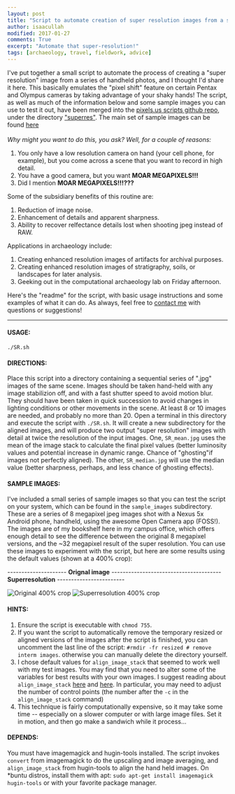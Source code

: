 ```yaml
---
layout: post
title: "Script to automate creation of super resolution images from a series of handheld shots"
author: isaacullah
modified: 2017-01-27
comments: True
excerpt: "Automate that super-resolution!"
tags: [archaeology, travel, fieldwork, advice]
---
```


I've put together a small script to automate the process of creating a "super resolution" image from a series of handheld photos, and I thought I'd share it here. This basically emulates the "pixel shift" feature on certain Pentax and Olympus cameras by taking advantage of your shaky hands! The script, as well as much of the information below and some sample images you can use to test it out, have been merged into the [pixels.us scripts github repo](https://github.com/pixlsus/Scripts), under the directory ["superres"](https://github.com/pixlsus/Scripts/tree/master/superres). The main set of sample images can be found [here](https://github.com/pixlsus/Scripts/tree/master/superres/sample_images)
<br><br>
_Why might you want to do this, you ask? Well, for a couple of reasons:_

1. You only have a low resolution camera on hand (your cell phone, for example), but you come across a scene that you want to record in high detail.
2. You have a good camera, but you want **MOAR MEGAPIXELS!!!**
3. Did I mention **MOAR MEGAPIXELS!!!???**

Some of the subsidiary benefits of this routine are: 

1. Reduction of image noise. 
2. Enhancement of details and apparent sharpness.
3. Ability to recover relfectance details lost when shooting jpeg instead of RAW.

Applications in archaeology include: 

1. Creating enhanced resolution images of artifacts for archival purposes.
2. Creating enhanced resolution images of stratigraphy, soils, or landscapes for later analysis. 
3. Geeking out in the computational archaeology lab on Friday afternoon.


Here's the "readme" for the script, with basic usage instructions and some examples of what it can do. As always, feel free to <a href="mailto:isaaciullah@gmail.com">contact me</a> with questions or suggestions!


***


#### USAGE:
`./SR.sh`

#### DIRECTIONS:
Place this script into a directory containing a sequential series of ".jpg" images of the same scene. Images should be taken hand-held with any image stabilizion off, and with a fast shutter speed to avoid motion blur. They should have been taken in quick succession to avoid changes in lighting conditions or other movements in the scene. At least 8 or 10 images are needed, and probably no more than 20.
Open a terminal in this directory and execute the script with `./SR.sh`. It will create a new subdirectory for the aligned images, and will produce two output "super resolution" images with detail at twice the resolution of the input images. One, `SR_mean.jpg` uses the mean of the image stack to calculate the final pixel values (better luminosity values and potential increase in dynamic range. Chance of "ghosting"if images not perfectly aligned). The other, `SR_median.jpg` will use the median value (better sharpness, perhaps, and less chance of ghosting effects).

#### SAMPLE IMAGES:
I've included a small series of sample images so that you can test the script on your system, which can be found in the `sample_images` subdirectory. These are a series of 8 megapixel jpeg images shot with a Nexus 5x Android phone, handheld, using the awesome Open Camera app (FOSS!). The images are of my bookshelf here in my campus office, which offers enough detail to see the difference between the original 8 megapixel versions, and the ~32 megapixel result of the super resolution. You can use these images to experiment with the script, but  here are some results using the default values (shown at a 400% crop):


--------------------- **Orignal image** --------------------------------------- **Superresolution** ------------------------

 ![Original 400% crop](http://i.imgur.com/JMHa3bX.jpg  "Original 400% crop")  ![Superresolution 400% crop](http://i.imgur.com/yczvAdv.jpg  "Superresolution 400% crop")


#### HINTS:

1.  Ensure the script is executable with `chmod 755`.
2.  If you want the script to automatically remove the temporary resized or aligned versions of the images after the script is finished, you can uncomment the last line of the script: `#rmdir -fr resized # remove interm images`. otherwise you can manually delete the directory yourself.
3. I chose default values for `align_image_stack` that seemed to work well with my test images. You may find that you need to alter some of the variables for best results with your own images. I suggest reading about `align_image_stack` [here](http://wiki.panotools.org/Align_image_stack) and [here](http://photo.stackexchange.com/questions/83178/cannot-align-images-with-align-image-stack). In particular, you may need to adjust the number of control points (the number after the `-c` in the `align_image_stack` command)
4. This technique is fairly computationally expensive, so it may take some time -- especially on a slower computer or with large image files. Set it in motion, and then go make a sandwich while it process...

#### DEPENDS:
You must have imagemagick and hugin-tools installed. The script invokes `convert` from imagemagick to do the upscaling and image averaging, and `align_image_stack` from hugin-tools to align the hand held images. On *buntu distros, install them with apt: `sudo apt-get install imagemagick hugin-tools` or with your favorite package manager.

